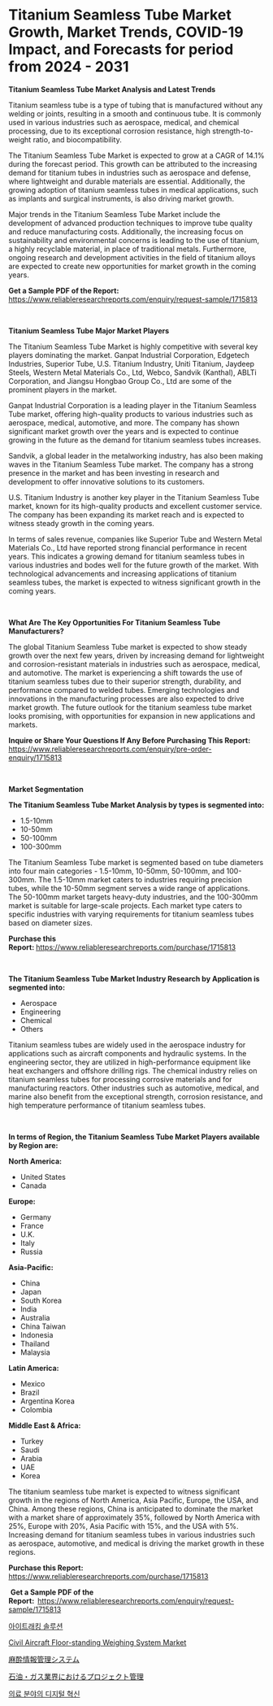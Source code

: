 <p><h1>Titanium Seamless Tube Market Growth, Market Trends, COVID-19 Impact, and Forecasts for period from 2024 - 2031</h1></p><p><strong>Titanium Seamless Tube Market Analysis and Latest Trends</strong></p>
<p><p>Titanium seamless tube is a type of tubing that is manufactured without any welding or joints, resulting in a smooth and continuous tube. It is commonly used in various industries such as aerospace, medical, and chemical processing, due to its exceptional corrosion resistance, high strength-to-weight ratio, and biocompatibility.</p><p>The Titanium Seamless Tube Market is expected to grow at a CAGR of 14.1% during the forecast period. This growth can be attributed to the increasing demand for titanium tubes in industries such as aerospace and defense, where lightweight and durable materials are essential. Additionally, the growing adoption of titanium seamless tubes in medical applications, such as implants and surgical instruments, is also driving market growth.</p><p>Major trends in the Titanium Seamless Tube Market include the development of advanced production techniques to improve tube quality and reduce manufacturing costs. Additionally, the increasing focus on sustainability and environmental concerns is leading to the use of titanium, a highly recyclable material, in place of traditional metals. Furthermore, ongoing research and development activities in the field of titanium alloys are expected to create new opportunities for market growth in the coming years.</p></p>
<p><strong>Get a Sample PDF of the Report:&nbsp;</strong> <a href="https://www.reliableresearchreports.com/enquiry/request-sample/1715813">https://www.reliableresearchreports.com/enquiry/request-sample/1715813</a></p>
<p>&nbsp;</p>
<p><strong>Titanium Seamless Tube Major Market Players</strong></p>
<p><p>The Titanium Seamless Tube Market is highly competitive with several key players dominating the market. Ganpat Industrial Corporation, Edgetech Industries, Superior Tube, U.S. Titanium Industry, Uniti Titanium, Jaydeep Steels, Western Metal Materials Co., Ltd, Webco, Sandvik (Kanthal), ABLTi Corporation, and Jiangsu Hongbao Group Co., Ltd are some of the prominent players in the market.</p><p>Ganpat Industrial Corporation is a leading player in the Titanium Seamless Tube market, offering high-quality products to various industries such as aerospace, medical, automotive, and more. The company has shown significant market growth over the years and is expected to continue growing in the future as the demand for titanium seamless tubes increases.</p><p>Sandvik, a global leader in the metalworking industry, has also been making waves in the Titanium Seamless Tube market. The company has a strong presence in the market and has been investing in research and development to offer innovative solutions to its customers.</p><p>U.S. Titanium Industry is another key player in the Titanium Seamless Tube market, known for its high-quality products and excellent customer service. The company has been expanding its market reach and is expected to witness steady growth in the coming years.</p><p>In terms of sales revenue, companies like Superior Tube and Western Metal Materials Co., Ltd have reported strong financial performance in recent years. This indicates a growing demand for titanium seamless tubes in various industries and bodes well for the future growth of the market. With technological advancements and increasing applications of titanium seamless tubes, the market is expected to witness significant growth in the coming years.</p></p>
<p>&nbsp;</p>
<p><strong>What Are The Key Opportunities For Titanium Seamless Tube Manufacturers?</strong></p>
<p><p>The global Titanium Seamless Tube market is expected to show steady growth over the next few years, driven by increasing demand for lightweight and corrosion-resistant materials in industries such as aerospace, medical, and automotive. The market is experiencing a shift towards the use of titanium seamless tubes due to their superior strength, durability, and performance compared to welded tubes. Emerging technologies and innovations in the manufacturing processes are also expected to drive market growth. The future outlook for the titanium seamless tube market looks promising, with opportunities for expansion in new applications and markets.</p></p>
<p><strong>Inquire or Share Your Questions If Any Before Purchasing This Report:</strong> <a href="https://www.reliableresearchreports.com/enquiry/pre-order-enquiry/1715813">https://www.reliableresearchreports.com/enquiry/pre-order-enquiry/1715813</a></p>
<p>&nbsp;</p>
<p><strong>Market Segmentation</strong></p>
<p><strong>The Titanium Seamless Tube Market Analysis by types is segmented into:</strong></p>
<p><ul><li>1.5-10mm</li><li>10-50mm</li><li>50-100mm</li><li>100-300mm</li></ul></p>
<p><p>The Titanium Seamless Tube market is segmented based on tube diameters into four main categories - 1.5-10mm, 10-50mm, 50-100mm, and 100-300mm. The 1.5-10mm market caters to industries requiring precision tubes, while the 10-50mm segment serves a wide range of applications. The 50-100mm market targets heavy-duty industries, and the 100-300mm market is suitable for large-scale projects. Each market type caters to specific industries with varying requirements for titanium seamless tubes based on diameter sizes.</p></p>
<p><strong>Purchase this Report:&nbsp;</strong><a href="https://www.reliableresearchreports.com/purchase/1715813">https://www.reliableresearchreports.com/purchase/1715813</a></p>
<p>&nbsp;</p>
<p><strong>The Titanium Seamless Tube Market Industry Research by Application is segmented into:</strong></p>
<p><ul><li>Aerospace</li><li>Engineering</li><li>Chemical</li><li>Others</li></ul></p>
<p><p>Titanium seamless tubes are widely used in the aerospace industry for applications such as aircraft components and hydraulic systems. In the engineering sector, they are utilized in high-performance equipment like heat exchangers and offshore drilling rigs. The chemical industry relies on titanium seamless tubes for processing corrosive materials and for manufacturing reactors. Other industries such as automotive, medical, and marine also benefit from the exceptional strength, corrosion resistance, and high temperature performance of titanium seamless tubes.</p></p>
<p>&nbsp;</p>
<p><strong>In terms of Region, the Titanium Seamless Tube Market Players available by Region are:</strong></p>
<p>
    <p> <strong> North America: </strong>
        <ul>
            <li>United States</li>
            <li>Canada</li>
        </ul>
        </p> 
    <p> <strong> Europe: </strong>
        <ul>
            <li>Germany</li>
            <li>France</li>
            <li>U.K.</li>
            <li>Italy</li>
            <li>Russia</li>
        </ul>
        </p> 
    <p> <strong> Asia-Pacific: </strong>
        <ul>
            <li>China</li>
            <li>Japan</li>
            <li>South Korea</li>
            <li>India</li>
            <li>Australia</li>
            <li>China Taiwan</li>
            <li>Indonesia</li>
            <li>Thailand</li>
            <li>Malaysia</li>
        </ul>
        </p> 
    <p> <strong> Latin America: </strong>
        <ul>
            <li>Mexico</li>
            <li>Brazil</li>
            <li>Argentina Korea</li>
            <li>Colombia</li>
        </ul>
        </p> 
    <p> <strong> Middle East & Africa: </strong>
        <ul>
            <li>Turkey</li>
            <li>Saudi</li>
            <li>Arabia</li>
            <li>UAE</li>
            <li>Korea</li>
        </ul>
    </p>
    </p>
<p><p>The titanium seamless tube market is expected to witness significant growth in the regions of North America, Asia Pacific, Europe, the USA, and China. Among these regions, China is anticipated to dominate the market with a market share of approximately 35%, followed by North America with 25%, Europe with 20%, Asia Pacific with 15%, and the USA with 5%. Increasing demand for titanium seamless tubes in various industries such as aerospace, automotive, and medical is driving the market growth in these regions.</p></p>
<p><strong>Purchase this Report: </strong><a href="https://www.reliableresearchreports.com/purchase/1715813">https://www.reliableresearchreports.com/purchase/1715813</a></p>
<p>&nbsp;<strong>Get a Sample PDF of the Report:&nbsp;&nbsp;</strong><a href="https://www.reliableresearchreports.com/enquiry/request-sample/1715813">https://www.reliableresearchreports.com/enquiry/request-sample/1715813</a></p>
<p><strong></strong></p>
<p><p><a href="https://medium.com/@nicholasgarcia1914/%EC%8B%9C%EC%84%A0-%EC%B6%94%EC%A0%81-%EC%86%94%EB%A3%A8%EC%85%98-%EC%8B%9C%EC%9E%A5-%EC%8B%9C%EC%9E%A5-cagr-%EC%8B%9C%EC%9E%A5-%ED%8A%B8%EB%A0%8C%EB%93%9C-%EB%B0%8F-%EC%84%B1%EC%9E%A5-%EC%A0%84%EB%9E%B5%EC%97%90-%EB%8C%80%ED%95%9C-%ED%86%B5%EC%B0%B0%EB%A0%A5-718a8516f4d8">아이트래킹 솔루션</a></p><p><a href="https://picayune-night-cbd.notion.site/Civil-Aircraft-Floor-standing-Weighing-System-Market-Challenges-Opportunities-and-Growth-Drivers--db2f090956544362a297c2276f614e56">Civil Aircraft Floor-standing Weighing System Market</a></p><p><a href="https://medium.com/@marlonblick/%E9%BA%BB%E9%85%94%E6%83%85%E5%A0%B1%E7%AE%A1%E7%90%86%E3%82%B7%E3%82%B9%E3%83%86%E3%83%A0%E5%B8%82%E5%A0%B4%E3%81%AF-%E5%B8%82%E5%A0%B4%E3%82%B7%E3%82%A7%E3%82%A2-%E5%B8%82%E5%A0%B4%E5%8B%95%E5%90%91-%E5%B8%82%E5%A0%B4%E6%88%90%E9%95%B7%E3%81%AB%E9%96%A2%E3%81%99%E3%82%8B%E6%83%85%E5%A0%B1%E3%82%92%E6%8F%90%E4%BE%9B%E3%81%97%E3%81%BE%E3%81%99-45e39cc3f7e5">麻酔情報管理システム</a></p><p><a href="https://medium.com/@marlonblick/%E7%9F%B3%E6%B2%B9-%E3%82%AC%E3%82%B9%E5%B8%82%E5%A0%B4%E3%81%AB%E3%81%8A%E3%81%91%E3%82%8B%E3%83%97%E3%83%AD%E3%82%B8%E3%82%A7%E3%82%AF%E3%83%88%E7%AE%A1%E7%90%86-%E5%B8%82%E5%A0%B4%E3%82%B7%E3%82%A7%E3%82%A2-%E5%B8%82%E5%A0%B4%E3%83%88%E3%83%AC%E3%83%B3%E3%83%89-%E5%B0%86%E6%9D%A5%E3%81%AE%E6%88%90%E9%95%B7%E3%82%92%E6%8E%A2%E3%82%8B-e928b832675d">石油・ガス業界におけるプロジェクト管理</a></p><p><a href="https://medium.com/@nicholasgarcia1914/%EB%94%94%EC%A7%80%ED%84%B8-%ED%8A%B8%EB%9E%9C%EC%8A%A4%ED%8F%AC%EB%A9%94%EC%9D%B4%EC%85%98-%EB%94%94%EC%A7%80%ED%84%B8-%EB%B3%80%ED%98%95-%EC%9D%84-%ED%86%B5%ED%95%B4-%EB%B3%B4%EA%B1%B4%EC%9D%98%EB%A3%8C-%EC%8B%9C%EC%9E%A5-%EA%B7%9C%EB%AA%A8%EB%8A%94-%EC%84%B8%EA%B3%84-%EC%82%B0%EC%97%85%EC%97%90%EC%84%9C-%EA%B0%80%EC%9E%A5-%EC%A2%8B%EC%9D%80-%EB%A7%88%EC%BC%80%ED%8C%85-%EC%B1%84%EB%84%90%EC%9D%84-%EB%93%9C%EB%9F%AC%EB%83%85%EB%8B%88%EB%8B%A4-f038fc8273cc">의료 분야의 디지털 혁신</a></p></p>